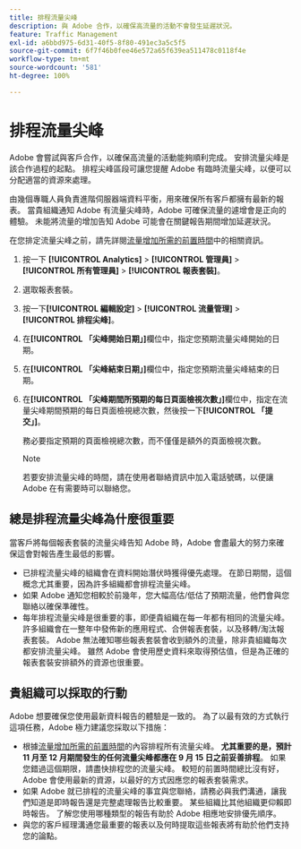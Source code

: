 ```yaml
---
title: 排程流量尖峰
description: 與 Adobe 合作，以確保高流量的活動不會發生延遲狀況。
feature: Traffic Management
exl-id: a6bbd975-6d31-40f5-8f80-491ec3a5c5f5
source-git-commit: 6f7f46b0fee46e572a65f639ea511478c0118f4e
workflow-type: tm+mt
source-wordcount: '581'
ht-degree: 100%

---
```


# 排程流量尖峰

Adobe 會嘗試與客戶合作，以確保高流量的活動能夠順利完成。 安排流量尖峰是該合作過程的起點。 排程尖峰區段可讓您提醒 Adobe 有臨時流量尖峰，以便可以分配適當的資源來處理。

由幾個專職人員負責進階伺服器端資料平衡，用來確保所有客戶都擁有最新的報表。 當貴組織通知 Adobe 有流量尖峰時，Adobe 可確保流量的遽增會是正向的體驗。 未能將流量的增加告知 Adobe 可能會在關鍵報告期間增加延遲狀況。

在您排定流量尖峰之前，請先詳閱[流量增加所需的前置時間](/help/admin/admin/c-manage-report-suites/c-edit-report-suites/c-traffic-management/traffic-lead-time.md)中的相關資訊。

1. 按一下 **[!UICONTROL Analytics]** > **[!UICONTROL 管理員]** > **[!UICONTROL 所有管理員]** > **[!UICONTROL 報表套裝]**。
1. 選取報表套裝。
1. 按一下&#x200B;**[!UICONTROL 編輯設定]** > **[!UICONTROL 流量管理]** > **[!UICONTROL 排程尖峰]**。
1.  在&#x200B;**[!UICONTROL 「尖峰開始日期」]**&#x200B;欄位中，指定您預期流量尖峰開始的日期。
1. 在&#x200B;**[!UICONTROL 「尖峰結束日期」]**&#x200B;欄位中，指定您預期流量尖峰結束的日期。
1. 在&#x200B;**[!UICONTROL 「尖峰期間所預期的每日頁面檢視次數」]**&#x200B;欄位中，指定在流量尖峰期間預期的每日頁面檢視總次數，然後按一下&#x200B;**[!UICONTROL 「提交」]**。

   務必要指定預期的頁面檢視總次數，而不僅僅是額外的頁面檢視次數。

   >[!NOTE]
   >
   >若要安排流量尖峰的時間，請在使用者聯絡資訊中加入電話號碼，以便讓 Adobe 在有需要時可以聯絡您。

## 總是排程流量尖峰為什麼很重要

當客戶將每個報表套裝的流量尖峰告知 Adobe 時，Adobe 會盡最大的努力來確保這會對報告產生最低的影響。

* 已排程流量尖峰的組織會在資料開始潛伏時獲得優先處理。 在節日期間，這個概念尤其重要，因為許多組織都會排程流量尖峰。
* 如果 Adobe 通知您相較於前幾年，您大幅高估/低估了預期流量，他們會與您聯絡以確保準確性。
* 每年排程流量尖峰是很重要的事，即便貴組織在每一年都有相同的流量尖峰。 許多組織會在一整年中發佈新的應用程式、合併報表套裝，以及移轉/淘汰報表套裝。 Adobe 無法確知哪些報表套裝會收到額外的流量，除非貴組織每次都安排流量尖峰。 雖然 Adobe 會使用歷史資料來取得預估值，但是為正確的報表套裝安排額外的資源也很重要。

## 貴組織可以採取的行動

Adobe 想要確保您使用最新資料報告的體驗是一致的。 為了以最有效的方式執行這項任務，Adobe 極力建議您採取以下措施：

* 根據[流量增加所需的前置時間](traffic-lead-time.md)的內容排程所有流量尖峰。 **尤其重要的是，預計 11 月至 12 月期間發生的任何流量尖峰都應在 9 月 15 日之前妥善排程**。 如果您錯過這個期限，請盡快排程您的流量尖峰。 較短的前置時間總比沒有好，Adobe 會使用最新的資源，以最好的方式因應您的報表套裝需求。
* 如果 Adobe 就已排程的流量尖峰的事宜與您聯絡，請務必與我們溝通，讓我們知道是即時報告還是完整處理報告比較重要。 某些組織比其他組織更仰賴即時報告。 了解您使用哪種類型的報告有助於 Adobe 相應地安排優先順序。
* 與您的客戶經理溝通您最重要的報表以及何時提取這些報表將有助於他們支持您的論點。
